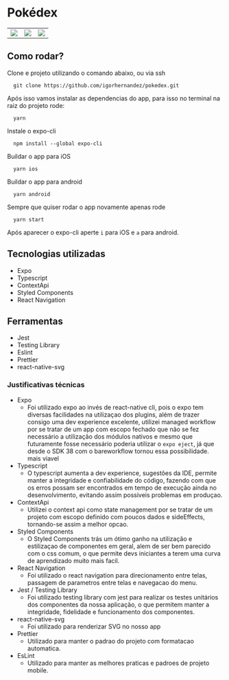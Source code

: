 # Pokédex

<table>
<tr>
  <td>
    <img src="https://user-images.githubusercontent.com/46497577/161631053-e5dc2646-bdd8-49ae-8f2c-29e9e4f3ced3.png" />
  </td>
  <td>
    <img src="https://user-images.githubusercontent.com/46497577/161631158-932f9a13-2a73-4625-9ef8-c9d2c2f3f966.png" />
  </td>
  <td>
    <img src="https://user-images.githubusercontent.com/46497577/161631461-6f1fbe6a-f54b-44a3-8a3c-0e939bf0e6f4.png" />
  </td>
</tr>
</table>

## Como rodar?
Clone e projeto utilizando o comando abaixo, ou via ssh
```linux 
  git clone https://github.com/igorhernandez/pokedex.git
```

Após isso vamos instalar as dependencias do app, para isso no terminal na raiz do projeto rode:
```linux 
  yarn
```

Instale o expo-cli
```linux 
  npm install --global expo-cli
```
Buildar o app para iOS
```linux 
  yarn ios
```
Buildar o app para android
```linux 
  yarn android
```

Sempre que quiser rodar o app novamente apenas rode
```linux 
  yarn start
```
Após aparecer o expo-cli aperte `i` para iOS e `a` para android.

## Tecnologias utilizadas
- Expo
- Typescript
- ContextApi
- Styled Components
- React Navigation

## Ferramentas
- Jest
- Testing Library
- Eslint
- Prettier
- react-native-svg

### Justificativas técnicas

- Expo
  - Foi utilizado expo ao invés de react-native cli, pois o expo tem diversas facilidades na utilizaçao dos plugins, além de trazer consigo uma
  dev experience excelente, utilizei managed workflow por se tratar de um app com escopo fechado que não se fez necessário a utilização dos módulos
  nativos e mesmo que futuramente fosse necessário poderia utilizar o `expo eject`, já que desde o SDK 38 com o bareworkflow tornou essa possibilidade.
  mais viavel
- Typescript
  - O typescript aumenta a dev experience, sugestões da IDE, permite manter a integridade e confiabilidade do código, fazendo com que os erros possam ser encontrados em tempo de execução ainda no desenvolvimento, evitando assim possiveis problemas em produçao.
- ContextApi
  - Utilizei o context api como state management por se tratar de um projeto com escopo definido com poucos dados e sideEffects, tornando-se assim a melhor opcao.
- Styled Components
  - O Styled Components trás um ótimo ganho na utilização e estilizaçao de componentes em geral, alem de ser bem parecido com o css comum, o que permite devs iniciantes a terem uma curva de aprendizado muito mais facil.
- React Navigation
  - Foi utilizado o react navigation para direcionamento entre telas, passagem de parametros entre telas e navegacao do menu.
- Jest / Testing Library
  - Foi utilizado testing library com jest para realizar os testes unitários dos componentes da nossa aplicação, o que permitem manter a integridade, fidelidade e funcionamento dos componentes.
- react-native-svg
  - Foi utilizado para renderizar SVG no nosso app
- Prettier
  - Utilizado para manter o padrao do projeto com formatacao automatica.
- EsLint
  - Utilizado para manter as melhores praticas e padroes de projeto mobile.
